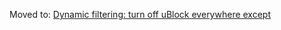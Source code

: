 Moved to: [Dynamic filtering: turn off uBlock everywhere except](./Dynamic-filtering:-turn-off-uBlock-everywhere-except)
